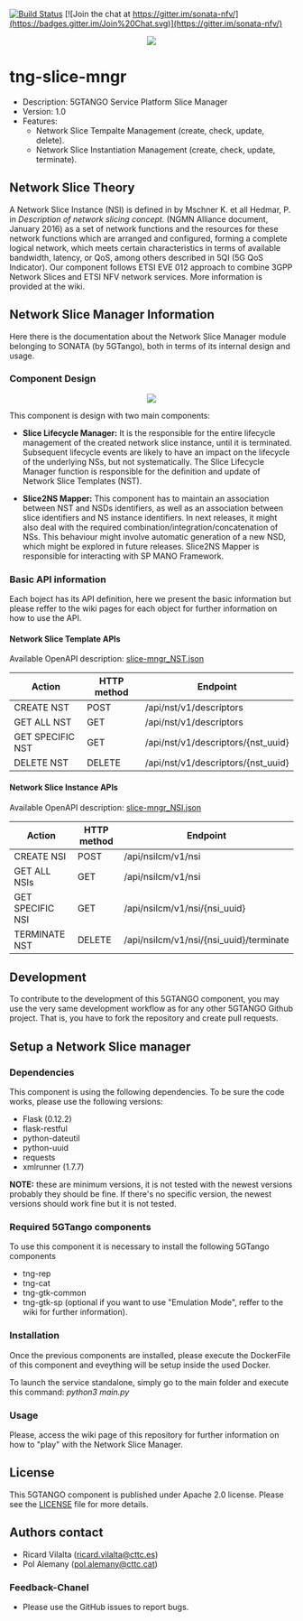 [![Build Status](https://jenkins.sonata-nfv.eu/buildStatus/icon?job=tng-slice-mngr/master)](https://jenkins.sonata-nfv.eu/job/tng-slice-mngr/master)
[![Join the chat at https://gitter.im/sonata-nfv/](https://badges.gitter.im/Join%20Chat.svg)](https://gitter.im/sonata-nfv/)

<p align="center"><img src="https://github.com/sonata-nfv/tng-api-gtw/wiki/images/sonata-5gtango-logo-500px.png" /></p>

# tng-slice-mngr
* Description: 5GTANGO Service Platform Slice Manager
* Version: 1.0
* Features:
    * Network Slice Tempalte Management (create, check, update, delete).
    * Network Slice Instantiation Management (create, check, update, terminate).

## Network Slice Theory
A Network Slice Instance (NSI) is defined in by Mschner K. et all Hedmar, P. in _Description of network slicing concept._ (NGMN  Alliance  document, January 2016) as a set of network functions and the resources for these network functions which are arranged and configured, forming a complete logical network, which meets certain characteristics in terms of available bandwidth, latency, or QoS, among others described in 5QI (5G QoS Indicator). Our component follows ETSI EVE 012 approach to combine 3GPP Network Slices and ETSI NFV network services. More information is provided at the wiki.

## Network Slice Manager Information
Here there is the documentation about the Network Slice Manager module belonging to SONATA (by 5GTango), both in terms of its internal design and usage.

### Component Design
<p align="center"><img src="https://github.com/rvilalta/tng-slice-mngr/blob/master/doc/images/architecture.JPG" /></p>

This component is design with two main components:
* **Slice Lifecycle Manager:** It is the responsible for the entire lifecycle management of the created network slice instance, until it is terminated. Subsequent lifecycle events are likely to have an impact on the lifecycle of the underlying NSs, but not systematically. The Slice Lifecycle Manager  function  is  responsible  for  the  definition  and  update  of  Network Slice Templates (NST).

* **Slice2NS Mapper:** This component has to maintain an association between NST and NSDs identifiers, as well as an association between slice identifiers and NS instance identifiers.  In next releases, it might also deal with the required combination/integration/concatenation of NSs.
This behaviour might involve automatic generation of a new NSD, which might be explored in future releases. Slice2NS Mapper is responsible for interacting with SP MANO Framework.

### Basic API information
Each boject has its API definition, here we present the basic information but please reffer to the wiki pages for each object for further information on how to use the API.

#### Network Slice Template APIs
Available OpenAPI description: [slice-mngr_NST.json](https://github.com/rvilalta/tng-slice-mngr/blob/master/doc/slice-mngr_NST.json)

| Action  | HTTP method  | Endpoint |
|---|---|---|
| CREATE NST  | POST  | /api/nst/v1/descriptors  |
| GET ALL NST  | GET  | /api/nst/v1/descriptors  |
| GET SPECIFIC NST  | GET  | /api/nst/v1/descriptors/{nst_uuid}|
| DELETE NST  | DELETE  | /api/nst/v1/descriptors/{nst_uuid}|

#### Network Slice Instance APIs
Available OpenAPI description: [slice-mngr_NSI.json](https://github.com/rvilalta/tng-slice-mngr/blob/master/doc/slice-mngr_NSI.jsonn)

| Action  | HTTP method  | Endpoint |
|---|---|---|
| CREATE NSI  | POST  | /api/nsilcm/v1/nsi |
| GET ALL NSIs  | GET  | /api/nsilcm/v1/nsi  |
| GET SPECIFIC NSI  | GET  | /api/nsilcm/v1/nsi/{nsi_uuid}|
| TERMINATE NST  | DELETE  | /api/nsilcm/v1/nsi/{nsi_uuid}/terminate|


## Development
To contribute to the development of this 5GTANGO component, you may use the very same development workflow as for any other 5GTANGO Github project. That is, you have to fork the repository and create pull requests.

## Setup a Network Slice manager
### Dependencies
This component is using the following dependencies. To be sure the code works, please use the following versions:
* Flask (0.12.2)
* flask-restful
* python-dateutil
* python-uuid
* requests
* xmlrunner (1.7.7)

**NOTE:** these are minimum versions, it is not tested with the newest versions probably they should be fine. If there's no specific version, the newest versions should work fine but it is not tested.

### Required 5GTango components
To use this component it is necessary to install the following 5GTango components
* tng-rep
* tng-cat
* tng-gtk-common
* tng-gtk-sp (optional if you want to use "Emulation Mode", reffer to the wiki for further information).

### Installation
Once the previous components are installed, please execute the DockerFile of this component and eveything will be setup inside the used Docker.

To launch the service standalone, simply go to the main folder and execute this command: _python3 main.py_

### Usage
Please, access the wiki page of this repository for further information on how to "play" with the Network Slice Manager. 


## License
This 5GTANGO component is published under Apache 2.0 license. Please see the [LICENSE](https://github.com/sonata-nfv/tng-slice-mngr/blob/master/LICENSE) file for more details.

## Authors contact
  * Ricard Vilalta (ricard.vilalta@cttc.es)
  * Pol Alemany (pol.alemany@cttc.cat)
  
### Feedback-Chanel
* Please use the GitHub issues to report bugs.

